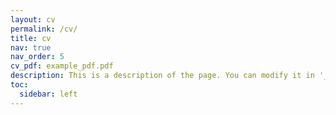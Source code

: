 ```yaml
---
layout: cv
permalink: /cv/
title: cv
nav: true
nav_order: 5
cv_pdf: example_pdf.pdf
description: This is a description of the page. You can modify it in '_pages/cv.md'. You can also change or remove the top pdf download button. further ideas: https://sparrow0hawk.github.io/jekyll-calendar/ or https://github.com/davidgundry/jekyll-google-calendar
toc:
  sidebar: left
---
```

